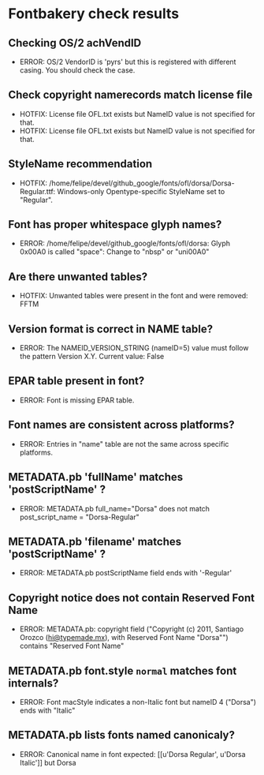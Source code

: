 # Fontbakery check results
## Checking OS/2 achVendID
* ERROR: OS/2 VendorID is 'pyrs' but this is registered with different casing. You should check the case.

## Check copyright namerecords match license file
* HOTFIX: License file OFL.txt exists but NameID value is not specified for that.
* HOTFIX: License file OFL.txt exists but NameID value is not specified for that.

## StyleName recommendation
* HOTFIX: /home/felipe/devel/github_google/fonts/ofl/dorsa/Dorsa-Regular.ttf: Windows-only Opentype-specific StyleName set to "Regular".

## Font has **proper** whitespace glyph names?
* ERROR: /home/felipe/devel/github_google/fonts/ofl/dorsa: Glyph 0x00A0 is called "space": Change to "nbsp" or "uni00A0"

## Are there unwanted tables?
* HOTFIX: Unwanted tables were present in the font and were removed: FFTM

## Version format is correct in NAME table?
* ERROR: The NAMEID_VERSION_STRING (nameID=5) value must follow the pattern Version X.Y. Current value: False

## EPAR table present in font?
* ERROR: Font is missing EPAR table.

## Font names are consistent across platforms?
* ERROR: Entries in "name" table are not the same across specific platforms.

## METADATA.pb 'fullName' matches 'postScriptName' ?
* ERROR: METADATA.pb full_name="Dorsa" does not match post_script_name = "Dorsa-Regular"

## METADATA.pb 'filename' matches 'postScriptName' ?
* ERROR: METADATA.pb postScriptName field ends with '-Regular'

## Copyright notice does not contain Reserved Font Name
* ERROR: METADATA.pb: copyright field ("Copyright (c) 2011, Santiago Orozco (hi@typemade.mx), with Reserved Font Name "Dorsa"") contains "Reserved Font Name"

## METADATA.pb font.style `normal` matches font internals?
* ERROR: Font macStyle indicates a non-Italic font but nameID 4 ("Dorsa") ends with "Italic"

## METADATA.pb lists fonts named canonicaly?
* ERROR: Canonical name in font expected: [[u'Dorsa Regular', u'Dorsa Italic']] but Dorsa

